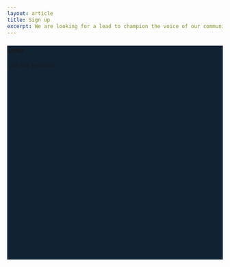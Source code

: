 ```yaml
---
layout: article
title: Sign up
excerpt: We are looking for a lead to champion the voice of our community. The person will be responsible for keeping in-touch with the community to develop a better understanding of its needs, collect and integrate feedback at different stages of the product development process.
---
```


<div class="hero hero--dark" style="height: 500px; background-color: #123;">
  <div class="hero__content">
    <h3>Leap</h3>
    <p> Join the network </p>
  </div>
</div>
